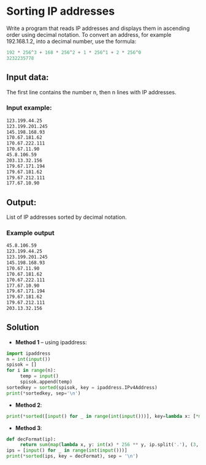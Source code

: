 # Sorting IP addresses

Write a program that reads IP addresses and displays them in ascending order using decimal notation. To convert an address, for example 192.168.1.2, into a decimal number, use the formula:
```python
192 * 256^3 + 168 * 256^2 + 1 * 256^1 + 2 * 256^0
3232235778
```

## Input data:

The first line contains the number n, then n lines with IP addresses.


### Input example:
```bash
123.199.44.25  
123.199.201.245  
145.198.168.93  
170.67.181.62  
170.67.222.111  
170.67.11.90  
45.8.106.59  
203.13.32.156  
179.67.171.194  
179.67.181.62  
179.67.212.111  
177.67.10.90  
```

    
## Output:

List of IP addresses sorted by decimal notation.

        
### Example output
```bash
45.8.106.59
123.199.44.25
123.199.201.245
145.198.168.93
170.67.11.90
170.67.181.62
170.67.222.111
177.67.10.90
179.67.171.194
179.67.181.62
179.67.212.111
203.13.32.156
```

## Solution
- __Method 1__ – using ipaddress:

```python        
import ipaddress
n = int(input())
spisok = []
for i in range(n):
     temp = input()
     spisok.append(temp)
sortedkey = sorted(spisok, key = ipaddress.IPv4Address)
print(*sortedkey, sep='\n')
```  

    
- __Method 2__:

```python   
print(*sorted([input() for _ in range(int(input()))], key=lambda x: [*map(int, x.split('.'))]), sep='\ n')
```    

    
- __Method 3__:

```python        
def decFormat(ip):
     return sum(map(lambda x, y: int(x) * 256 ** y, ip.split('.'), (3, 2, 1, 0)))
ips = [input() for _ in range(int(input()))]
print(*sorted(ips, key = decFormat), sep = '\n')
```

